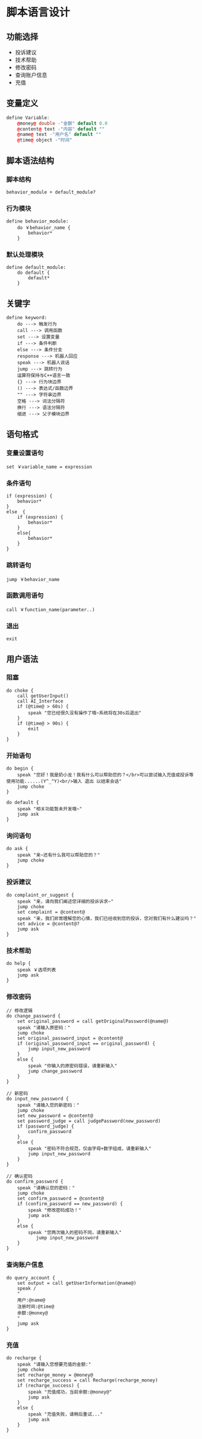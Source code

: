 # 脚本语言设计

## 功能选择

+ 投诉建议
+ 技术帮助
+ 修改密码
+ 查询账户信息
+ 充值

## 变量定义

```c++
define Variable:
    @money@ double -"金额" default 0.0
    @content@ text -"内容" default ""
    @name@ text -"用户名" default ""
    @time@ object -"时间"
```

## 脚本语法结构

### 脚本结构

```assembly
behavior_module + default_module?
```

### 行为模块

```assembly
define behavior_module:
	do ￥behavior_name {
		behavior*
	}
```

### 默认处理模块

```assembly
define default_module:
	do default {
		default*
	}
```

## 关键字

```assembly
define keyword:
	do ---> 触发行为
	call ---> 调用函数
	set ---> 设置变量
	if ---> 条件判断
	else ---> 条件分支
	response ---> 机器人回应
	speak ---> 机器人说话
	jump ---> 跳转行为
	运算符保持与C++语言一致
	{} ---> 行为块边界
	() ---> 表达式/函数边界
	"" ---> 字符串边界
	空格 ---> 词法分隔符
	换行 ---> 语法分隔符
	缩进 ---> 父子模块边界
```

## 语句格式

### 变量设置语句

```assembly
set ￥variable_name = expression 
```

###  条件语句

```assembly
if (expression) {
	behavior*
}
else  {
    if (expression) {
        behavior*
    }
    else{
        behavior*
    }
}
```

### 跳转语句

```assembly
jump ￥behavior_name
```

###  函数调用语句

```assembly
call ￥function_name(parameter..)
```

### 退出

```assembly
exit
```



## 用户语法

### 阻塞

```assembly
do choke {
	call getUserInput()
	call AI_Interface
	if (@time@ > 60s) {
		speak "您已经很久没有操作了哦~系统将在30s后退出"
	}
	if (@time@ > 90s) {
		exit
	}
}
```

### 开始语句

```assembly
do begin {
	speak "您好！我是奶小龙！我有什么可以帮助您的？</br>可以尝试输入充值或投诉等使用功能......(Y^_^Y)<br/>输入 退出 以结束会话"
	jump choke
}

do default {
	speak "相关功能暂未开发哦~"
	jump ask
} 
```

### 询问语句

```assembly
do ask {
	speak "亲~还有什么我可以帮助您的？"
	jump choke
}
```

### 投诉建议

```assembly
do complaint_or_suggest {
	speak "亲，请向我们阐述您详细的投诉诉求~"
	jump choke
    set complaint = @content@
    speak "亲，我们非常理解您的心情，我们已经收到您的投诉，您对我们有什么建议吗？"
    set advice = @content@?
    jump ask
}
```

### 技术帮助

```assembly
do help {
	speak ￥选项列表
	jump ask
}
```

### 修改密码

```assembly
// 修改逻辑
do change_password {
	set original_password = call getOriginalPassword(@name@)
	speak "请输入原密码："
	jump choke
	set original_password_input = @content@
	if (original_password_input == original_password) {
		jump input_new_password
	}
	else {
		speak "你输入的原密码错误，请重新输入"
		jump change_password
	}
}

// 新密码
do input_new_password {
	speak "请输入您的新密码："
	jump choke
	set new_password = @content@
	set password_judge = call judgePassword(new_password)
	if (password_judge) {
		confirm_password
	}
	else {
		speak "密码不符合规范，仅由字母+数字组成，请重新输入"
		jump input_new_password
	}
}

// 确认密码
do confirm_password {
	speak "请确认您的密码："
	jump choke
	set confirm_password = @content@
	if (confirm_password == new_password) {
		speak "修改密码成功！"
		jump ask
	}
	else {
		speak "您两次输入的密码不同，请重新输入"
           jump input_new_password
	}
}
```

### 查询账户信息

```assembly
do query_account {
	set output = call getUserInformation(@name@)
	speak /
	"
	用户:@name@
	注册时间:@time@
	余额:@money@
	"
	jump ask
}
```

### 充值

```assembly
do recharge {
	speak "请输入您想要充值的金额:"
	jump choke
	set recharge_money = @money@
	set recharge_success = call Recharge(recharge_money)
	if (recharge_success) {
		speak "充值成功，当前余额:@money@"
		jump ask
	}
	else {
		speak "充值失败，请稍后重试..."
		jump ask
	}
}
```


